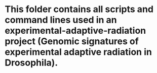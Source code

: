 # This folder contains all scripts and command lines used in an experimental-adaptive-radiation project (Genomic signatures of experimental adaptive radiation in Drosophila).
